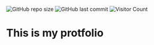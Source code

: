 ![GitHub repo size](https://img.shields.io/github/repo-size/Shimu-I/s-p)
![GitHub last commit](https://img.shields.io/github/last-commit/shimu-i/s-p)
![Visitor Count](https://visitor-badge.laobi.icu/badge?page_id=shimu-i/s-p)

# This is my protfolio
